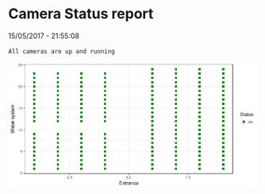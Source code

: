 Camera Status report
================
15/05/2017 - 21:55:08

    All cameras are up and running

![](camreport_files/figure-markdown_github/unnamed-chunk-2-1.png)
